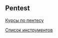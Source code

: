 ## Pentest

[Курсы по пентесу](./pentest-info/courses.md)

[Список инструментов](./pentest-info/tools.md)
